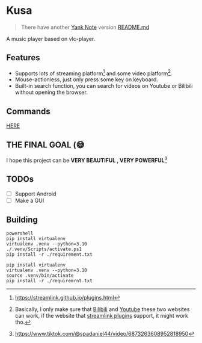 # Kusa

> There have another [Yank Note](https://github.com/purocean/yn) version [README.md](./README_yn.md)

A music player based on vlc-player.

## Features

- Supports lots of streaming platform[^1] and some video platform[^2].
- Mouse-actionless, just only press some key on keyboard.
- Built-in search function, you can search for videos on Youtube or Bilibili without opening the browser.

## Commands
[HERE](./cmd_help.md)


## THE FINAL GOAL (😅
I hope this project can be
**VERY BEAUTIFUL , VERY POWERFUL**[^3]
## TODOs

- [ ] Support Android
- [ ] Make a GUI

## Building


```shell
powershell
pip install virtualenv
virtualenv .venv --python=3.10
./.venv/Scripts/activate.ps1
pip install -r ./requirement.txt
```



```shell
pip install virtualenv
virtualenv .venv --python=3.10
source .venv/bin/activate
pip install -r ./requiremrnt.txt
```




[^1]:https://streamlink.github.io/plugins.html
[^2]:Basically, I only make sure that [Bilibili](https://www.bilibili.com/) and [Youtube](https://www.youtube.com/) these two websites can work, if the website that [streamlink plugins](https://streamlink.github.io/plugins.html) support, it might work tho.
[^3]: https://www.tiktok.com/@spadaniel44/video/6873263608952818950